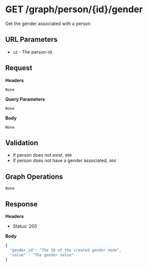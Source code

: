 # GET /graph/person/{id}/gender
Get the gender associated with a person

## URL Parameters

* `id` - The person-id.

## Request
**Headers**

`None`

**Query Parameters**

`None`

**Body**

`None`

## Validation

* If person does not exist, `400`
* If person does not have a gender associated, `404`

## Graph Operations

`None`

## Response
**Headers**

* Status: 200

**Body**
````javascript
{
  "gender_id": "The ID of the created gender node",
  "value" : "The gender value"
}
````
